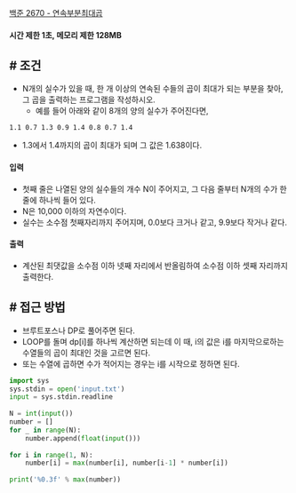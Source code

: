 
[백준 2670 - 연속부분최대곱](https://www.acmicpc.net/problem/2670)

#### **시간 제한 1초, 메모리 제한 128MB**

## **# 조건**

- N개의 실수가 있을 때, 한 개 이상의 연속된 수들의 곱이 최대가 되는 부분을 찾아, 그 곱을 출력하는 프로그램을 작성하시오. 
	- 예를 들어 아래와 같이 8개의 양의 실수가 주어진다면,

```
1.1 0.7 1.3 0.9 1.4 0.8 0.7 1.4
```
- 1.3에서 1.4까지의 곱이 최대가 되며 그 값은 1.638이다.

#### **입력**

- 첫째 줄은 나열된 양의 실수들의 개수 N이 주어지고, 그 다음 줄부터 N개의 수가 한 줄에 하나씩 들어 있다. 
- N은 10,000 이하의 자연수이다. 
- 실수는 소수점 첫째자리까지 주어지며, 0.0보다 크거나 같고, 9.9보다 작거나 같다.

#### **출력**
- 계산된 최댓값을 소수점 이하 넷째 자리에서 반올림하여 소수점 이하 셋째 자리까지 출력한다.

## **# 접근 방법**

- 브루트포스나 DP로 풀어주면 된다.
- LOOP를 돌며 dp[i]를 하나씩 계산하면 되는데 이 때, i의 값은 i를 마지막으로하는 수열들의 곱이 최대인 것을 고르면 된다.
- 또는 수열에 곱하면 수가 적어지는 경우는 i를 시작으로 정하면 된다.

```python
import sys
sys.stdin = open('input.txt')
input = sys.stdin.readline
  
N = int(input())
number = []
for _ in range(N):
    number.append(float(input()))
  
for i in range(1, N):
    number[i] = max(number[i], number[i-1] * number[i])
  
print('%0.3f' % max(number))
```